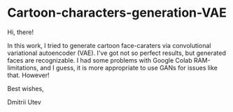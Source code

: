 # Cartoon-characters-generation-VAE


Hi, there!

In this work, I tried to generate cartoon face-caraters via convolutional variational autoencoder (VAE).
I've got not so perfect results, but generated faces are recognizable. I had some problems with Google Colab RAM-limitations, and I guess, it is more appropriate to use GANs for issues like that. However!

Best wishes,

Dmitrii Utev

